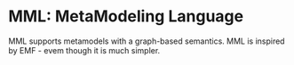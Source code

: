 # MML: MetaModeling Language

MML supports metamodels with a graph-based semantics.
MML is inspired by EMF - evem though it is much simpler.

